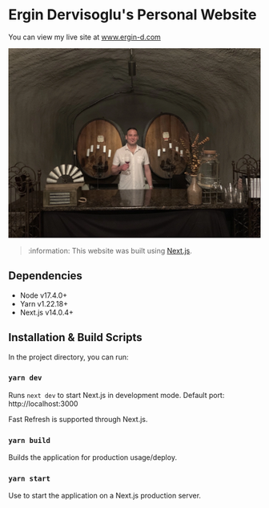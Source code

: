 # Ergin Dervisoglu's Personal Website

You can view my live site at www.ergin-d.com

![ergin-d.com](./src/img/ergin-hero.webp)

> :information: This website was built using [Next.js](https://nextjs.org/learn).

## Dependencies

- Node v17.4.0+
- Yarn v1.22.18+
- Next.js v14.0.4+

## Installation & Build Scripts

In the project directory, you can run:

### `yarn dev`

Runs `next dev` to start Next.js in development mode. Default port: http://localhost:3000

Fast Refresh is supported through Next.js.

### `yarn build`

Builds the application for production usage/deploy.

### `yarn start`

Use to start the application on a Next.js production server.